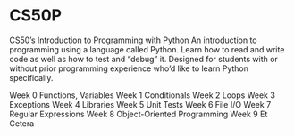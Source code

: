 # CS50P
CS50’s Introduction to Programming with Python
An introduction to programming using a language called Python. Learn how to read and write code as well as how to test and “debug” it. Designed for students with or without prior programming experience who’d like to learn Python specifically.

Week 0 Functions, Variables
Week 1 Conditionals
Week 2 Loops
Week 3 Exceptions
Week 4 Libraries
Week 5 Unit Tests
Week 6 File I/O
Week 7 Regular Expressions
Week 8 Object-Oriented Programming
Week 9 Et Cetera
